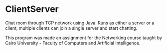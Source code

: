 # ClientServer
Chat room through TCP network using Java. Runs as either a server or a client, multiple clients can join a single server and start chatting.

This program was made an assignment for the Networking course taught by Cairo University - Faculty of Computers and Artificial Intelligence.
